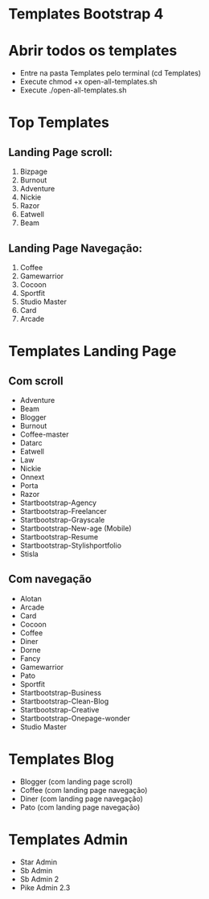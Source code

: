 # Templates Bootstrap 4
# Abrir todos os templates
- Entre na pasta Templates pelo terminal (cd Templates)
- Execute chmod +x open-all-templates.sh
- Execute ./open-all-templates.sh

# Top Templates

## Landing Page scroll:
1. Bizpage
2. Burnout
3. Adventure
4. Nickie
5. Razor
6. Eatwell
7. Beam
 

## Landing Page Navegação:
1. Coffee
2. Gamewarrior
3. Cocoon
4. Sportfit
5. Studio Master
6. Card
7. Arcade
 

# Templates Landing Page

## Com scroll

- Adventure
- Beam
- Blogger
- Burnout
- Coffee-master
- Datarc
- Eatwell
- Law
- Nickie
- Onnext
- Porta
- Razor
- Startbootstrap-Agency
- Startbootstrap-Freelancer
- Startbootstrap-Grayscale
- Startbootstrap-New-age (Mobile)
- Startbootstrap-Resume
- Startbootstrap-Stylishportfolio
- Stisla

## Com navegação

- Alotan
- Arcade
- Card
- Cocoon
- Coffee
- Diner
- Dorne
- Fancy
- Gamewarrior
- Pato
- Sportfit
- Startbootstrap-Business
- Startbootstrap-Clean-Blog
- Startbootstrap-Creative
- Startbootstrap-Onepage-wonder
- Studio Master

# Templates Blog
- Blogger (com landing page scroll)
- Coffee (com landing page navegação)
- Diner (com landing page navegação)
- Pato (com landing page navegação)

# Templates Admin
- Star Admin
- Sb Admin
- Sb Admin 2
- Pike Admin 2.3
